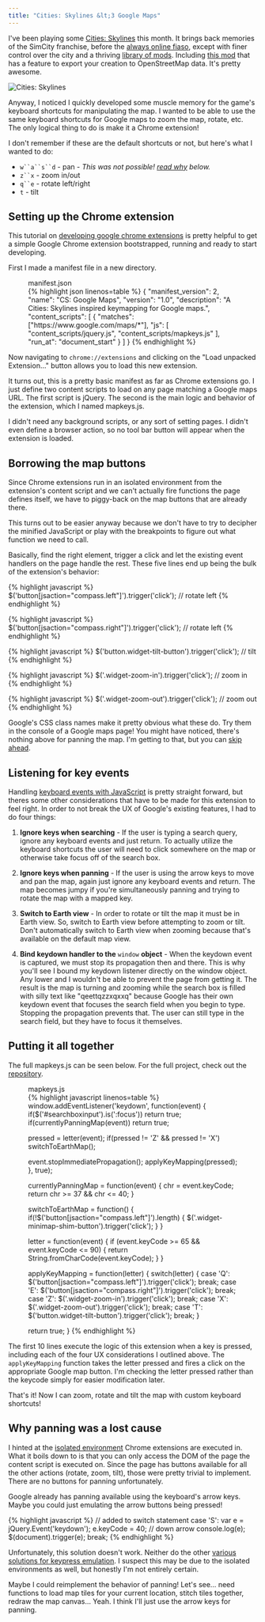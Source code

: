 ```yaml
---
title: "Cities: Skylines &lt;3 Google Maps"
---
```


I've been playing some [Cities: Skylines](http://store.steampowered.com/app/255710/)
this month. It brings back memories of the SimCity franchise,
before the [always online fiaso](http://mic.com/articles/29213/), except with
finer control over the city and a thriving [library of
mods](https://steamcommunity.com/workshop/browse/?appid=255710&requiredtags[]=Mod).
Including [this mod](https://steamcommunity.com/sharedfiles/filedetails/?id=416064574)
that has a feature to export your creation to OpenStreetMap data. It's pretty awesome.

![Cities: Skylines]({{site.url}}/images/posts/cities-skylines-map.png)

Anyway, I noticed I quickly developed some muscle memory for the game's keyboard
shortcuts for manipulating the map. I wanted to be able to use the same keyboard
shortcuts for Google maps to zoom the map, rotate, etc.  The only logical thing
to do is make it a Chrome extension!

I don't remember if these are the default shortcuts or not,
but here's what I wanted to do:

  * `w``a``s``d` - pan - *This was not possible! [read why](#wasdfail) below.*
  * `z``x` - zoom in/out
  * `q``e` - rotate left/right
  * `t` - tilt

## Setting up the Chrome extension

This tutorial on [developing google chrome
extensions](http://code.tutsplus.com/tutorials/developing-google-chrome-extensions--net-33076)
is pretty helpful to get a simple Google Chrome extension bootstrapped, running
and ready to start developing.

First I made a manifest file in a new directory.

<figure>
<figcaption>manifest.json</figcaption>
{% highlight json linenos=table %}
{
  "manifest_version": 2,
  "name": "CS: Google Maps",
  "version": "1.0",
  "description": "A Cities: Skylines inspired keymapping for Google maps.",
  "content_scripts": [
    {
      "matches": ["https://www.google.com/maps/*"],
      "js": [
        "content_scripts/jquery.js",
        "content_scripts/mapkeys.js"
      ],
      "run_at": "document_start"
    }
  ]
}
{% endhighlight %}
</figure>

Now navigating to `chrome://extensions` and clicking on the
"Load unpacked Extension..." button allows you to load this new extension.

It turns out, this is a pretty basic manifest as far as Chrome extensions go.
I just define two content scripts to load on any page matching a Google maps
URL. The first script is jQuery. The second is the main logic and behavior of
the extension, which I named mapkeys.js.

I didn't need any background scripts, or any sort of setting pages. I didn't even
define a browser action, so no tool bar button will appear when the extension is loaded.

## Borrowing the map buttons

Since Chrome extensions run in an isolated environment from the extension's
content script and we can't actually fire functions the page defines
itself, we have to piggy-back on the map buttons that are already there.

This turns out to be easier anyway because we don't have to try to decipher the
minified JavaScript or play with the breakpoints to figure out what function we
need to call.

Basically, find the right element, trigger a click and let the existing event
handlers on the page handle the rest. These five lines end up being the bulk of
the extension's behavior:

{% highlight javascript %}
$('button[jsaction="compass.left"]').trigger('click'); // rotate left
{% endhighlight %}

{% highlight javascript %}
$('button[jsaction="compass.right"]').trigger('click'); // rotate left
{% endhighlight %}

{% highlight javascript %}
$('button.widget-tilt-button').trigger('click'); // tilt
{% endhighlight %}

{% highlight javascript %}
$('.widget-zoom-in').trigger('click'); // zoom in
{% endhighlight %}

{% highlight javascript %}
$('.widget-zoom-out').trigger('click'); // zoom out
{% endhighlight %}

Google's CSS class names make it pretty obvious what these do.  Try them in the
console of a Google maps page! You might have noticed, there's nothing above for
panning the map. I'm getting to that, but you can [skip ahead](#wasdfail).

## Listening for key events

Handling [keyboard events with
JavaScript](http://javascript.info/tutorial/keyboard-events) is pretty straight
forward, but theres some other considerations that have to be made for this
extension to feel right. In order to not break the UX of Google's existing
features, I had to do four things:

1. **Ignore keys when searching** - If the user is typing a search query, ignore
   any keyboard events and just return. To actually utilize the keyboard shortcuts
   the user will need to click somewhere on the map or otherwise take focus off
   of the search box.

2. **Ignore keys when panning** - If the user is using the arrow keys to move
   and pan the map, again just ignore any keyboard events and return. The map
   becomes jumpy if you're simultaneously panning and trying to rotate
   the map with a mapped key.

3. **Switch to Earth view** - In order to rotate or tilt the map it must
   be in Earth view. So, switch to Earth view before attempting to zoom or tilt.
   Don't automatically switch to Earth view when zooming because that's
   available on the default map view.

4. **Bind keydown handler to the** `window` **object** -
   When the keydown event is captured, we must stop its propagation
   then and there. This is why you'll see I bound my keydown listener
   directly on the window object. Any lower and I wouldn't be able to prevent
   the page from getting it. The result is the map is turning and
   zooming while the search box is filled with silly text like "qeettqzzxqxxq"
   because Google has their own keydown event that focuses the search field when
   you begin to type. Stopping the propagation prevents that. The user can still
   type in the search field, but they have to focus it themselves.

## Putting it all together

The full mapkeys.js can be seen below. For the full project,
check out the [repository](http://github.com/mlr/gmaps-keyboard-shortcuts).

<figure>
<figcaption>mapkeys.js</figcaption>
{% highlight javascript linenos=table %}
window.addEventListener('keydown', function(event) {
  if($('#searchboxinput').is(':focus')) return true;
  if(currentlyPanningMap(event)) return true;

  pressed = letter(event);
  if(pressed != 'Z' && pressed != 'X') switchToEarthMap();

  event.stopImmediatePropagation();
  applyKeyMapping(pressed);
}, true);

currentlyPanningMap = function(event) {
  chr = event.keyCode;
  return chr >= 37 && chr <= 40;
}

switchToEarthMap = function() {
  if(!$('button[jsaction="compass.left"]').length) {
    $('.widget-minimap-shim-button').trigger('click');
  }
}

letter = function(event) {
  if (event.keyCode >= 65 && event.keyCode <= 90) {
    return String.fromCharCode(event.keyCode);
  }
}

applyKeyMapping = function(letter) {
  switch(letter) {
    case 'Q':
      $('button[jsaction="compass.left"]').trigger('click');
      break;
    case 'E':
      $('button[jsaction="compass.right"]').trigger('click');
      break;
    case 'Z':
      $('.widget-zoom-in').trigger('click');
      break;
    case 'X':
      $('.widget-zoom-out').trigger('click');
      break;
    case 'T':
      $('button.widget-tilt-button').trigger('click');
      break;
  }

  return true;
}
{% endhighlight %}
</figure>

The first 10 lines execute the logic of this extension when a key is pressed,
including each of the four UX considerations I outlined above. The `applyKeyMapping`
function takes the letter pressed and fires a click on the appropriate Google map button.
I'm checking the letter pressed rather than the keycode simply for easier modification later.

That's it! Now I can zoom, rotate and tilt the map with custom keyboard shortcuts!

<a name="wasdfail"></a>

## Why panning was a lost cause

I hinted at the [isolated
environment](https://developer.chrome.com/extensions/content_scripts#execution-environment)
Chrome extensions are executed in.  What it boils down to is that you can only
access the DOM of the page the content script is executed on. Since the page has
buttons available for all the other actions (rotate, zoom, tilt), those were
pretty trivial to implement. There are no buttons for panning unfortunately.

Google already has panning available using the keyboard's arrow keys. Maybe you
could just emulating the arrow buttons being pressed!

{% highlight javascript %}
// added to switch statement
case 'S':
  var e = jQuery.Event('keydown');
  e.keyCode = 40; // down arrow
  console.log(e);
  $(document).trigger(e);
  break;
{% endhighlight %}

Unfortunately, this solution doesn't work.  Neither do the other [various
solutions for keypress emulation](http://stackoverflow.com/questions/10455626/).
I suspect this may be due to the isolated environments as well, but honestly I'm
not entirely certain.

Maybe I could reimplement the behavior of panning! Let's see&hellip; need functions
to load map tiles for your current location, stitch tiles together, redraw the map
canvas&hellip; Yeah. I think I'll just use the arrow keys for panning.

